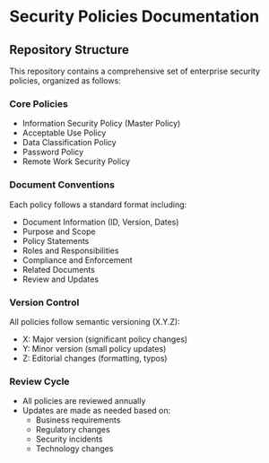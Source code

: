 # Security Policies Documentation

## Repository Structure
This repository contains a comprehensive set of enterprise security policies, organized as follows:

### Core Policies
- Information Security Policy (Master Policy)
- Acceptable Use Policy
- Data Classification Policy
- Password Policy
- Remote Work Security Policy

### Document Conventions
Each policy follows a standard format including:
- Document Information (ID, Version, Dates)
- Purpose and Scope
- Policy Statements
- Roles and Responsibilities
- Compliance and Enforcement
- Related Documents
- Review and Updates

### Version Control
All policies follow semantic versioning (X.Y.Z):
- X: Major version (significant policy changes)
- Y: Minor version (small policy updates)
- Z: Editorial changes (formatting, typos)

### Review Cycle
- All policies are reviewed annually
- Updates are made as needed based on:
  - Business requirements
  - Regulatory changes
  - Security incidents
  - Technology changes

